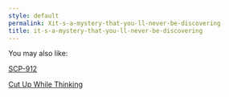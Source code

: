 ```yaml
---
style: default
permalink: Xit-s-a-mystery-that-you-ll-never-be-discovering
title: it-s-a-mystery-that-you-ll-never-be-discovering
---
```

You may also like:

[SCP-912](http://scp-wiki.net/scp-912)

[Cut Up While Thinking](http://scp-wiki.net/cut-up-while-thinking)
